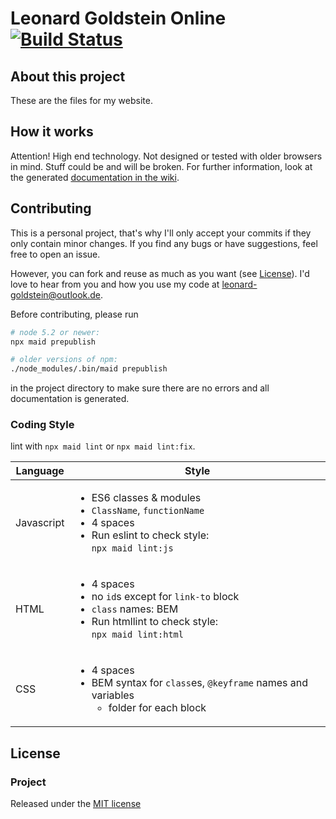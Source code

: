 # Leonard Goldstein Online [![Build Status](https://travis-ci.com/goldst/goldst.github.io.svg?token=LoKS6SaGaZPsK3WPmufe&branch=master)](https://travis-ci.com/goldst/ein-web)

## About this project

These are the files for my website.

## How it works

Attention! High end technology. Not designed or tested with older browsers in mind. Stuff could be and will be broken.
For further information, look at the generated [documentation in the wiki](/wiki).

## Contributing

This is a personal project, that's why I'll only accept your commits if they only contain minor changes. If you find any bugs or have suggestions, feel free to open an issue. 

However, you can fork and reuse as much as you want (see [License](#License)). I'd love to hear from you and how you use my code at [leonard-goldstein@outlook.de](mailto:leonard-goldstein@outlook.de).

Before contributing, please run

```bash
# node 5.2 or newer:
npx maid prepublish

# older versions of npm:
./node_modules/.bin/maid prepublish
```
in the project directory to make sure there are no errors and all documentation is generated.

### Coding Style
lint with `npx maid lint` or `npx maid lint:fix`.

| Language   | Style                                                                                                                                                      |
|------------|------------------------------------------------------------------------------------------------------------------------------------------------------------|
| Javascript | <ul><li>ES6 classes &amp; modules</li><li>`ClassName`, `functionName`</li><li>4 spaces</li><li>Run eslint to check style:<br/>`npx maid lint:js`</li></ul> |
| HTML       | <ul><li>4 spaces</li><li>no `id`s except for `link-to` block</li><li>`class` names: BEM</li><li>Run htmllint to check style:<br/>`npx maid lint:html`</li></ul>                       |
| CSS        | <ul><li>4 spaces</li><li>BEM syntax for `class`es, `@keyframe` names and variables<ul><li>folder for each block</li></ul></li></ul>                        |

## License

### Project
Released under the [MIT license](https://opensource.org/licenses/MIT)
